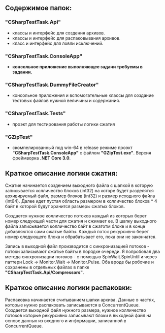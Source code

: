 ## Содержимое папок:

### "CSharpTestTask.Api" 
* классы и интерфейс для создения архивов.
* классы и интерфейс для распаковывания архивов.
* класс и интерфейс для ловли исключений.

### "CSharpTestTask.ConsoleApp" 
* **консольное приложение выполняющее задачи требуемы в задании.**

### "CSharpTestTask.DummyFileCreator" 
* консольное приложения и вспомогательные классы для создание тестовых файлов нужной величины и содержания.

### "CSharpTestTask.Tests" 
* проэкт для тестирования работы логики сжатия

### "GZipTest" 
* скомпелированный под win-64 в release режиме проэкт **"CSharpTestTask.ConsoleApp"** с файлом **"GZipTest.exe"**. Версия фреймворка **.NET Core 3.0**.

## Краткое описание логики сжатия:

   Сжатие начинается создением выходного файла с шапкoй в которую записывается колличество блоков (int32) на которe будет разделятся архивируемый файл, размер блоков (int32) и размер исходного файла (int64). Далее идет пустая область размером в колличество блоков \* 4 байт в которой будут хранится размеры сжатых блоков.
   
   Создается нужное колличество потоков каждый из которых берет номер следующей части для сжатия и сжимает ее. В шапку выходного файла записывается колличество байт в сжатотм блоке и в конце добавляются сами сжатые байты. Каждый поток рекурсивно берет номер следующего блока и обрабатывает его, пока они не закончатся.
   
   Запись в выходной файл производится с синхронизацией потоков - потоки записывают сжатые байты в порядке очереди. Я попробовал два метода синхронизации потоков - с помощью SpinWait.SpinUntil и через паттерн Lock -> Monitor.Wait -> Monitor.Pulse. Оба вроде бы робочие и сохранены в отдельных файлах в папке **"CSharpTestTask.Api/Compressors"**. 
   
## Краткое описание логики распаковки:

  Распаковка начинается считыванием шапки архива.  Данные о частях, которые нужно распаковать записываются в ConcurrentQueue. Создается выходной файл нужного размера, нужное колличество потоков которые рекурсивно записывают блоки в выходной файл на основе данных из входного и информации, записанной в ConcurrentQueue. 
   
   
